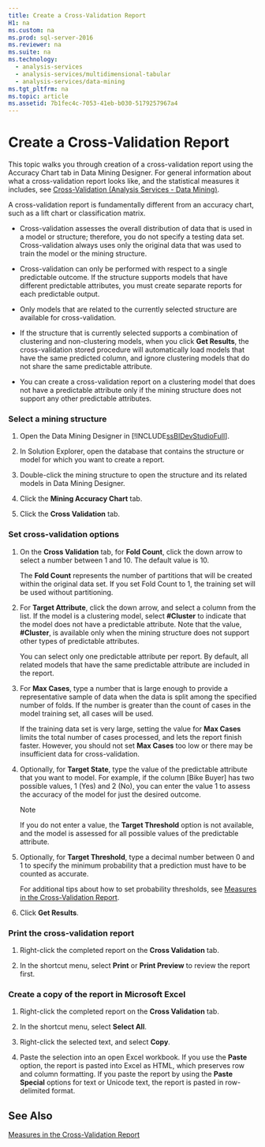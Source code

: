 ```yaml
---
title: Create a Cross-Validation Report
H1: na
ms.custom: na
ms.prod: sql-server-2016
ms.reviewer: na
ms.suite: na
ms.technology: 
  - analysis-services
  - analysis-services/multidimensional-tabular
  - analysis-services/data-mining
ms.tgt_pltfrm: na
ms.topic: article
ms.assetid: 7b1fec4c-7053-41eb-b030-5179257967a4
---
```

# Create a Cross-Validation Report
  This topic walks you through creation of a cross-validation report using the Accuracy Chart tab in Data Mining Designer. For general information about what a cross-validation report looks like, and the statistical measures it includes, see [Cross-Validation &#40;Analysis Services - Data Mining&#41;](../../Topics/TopicNameNotContainA/Cross-Validation--Analysis-Services---Data-Mining-.md).  
  
 A cross-validation report is fundamentally different from an accuracy chart, such as a lift chart or classification matrix.  
  
-   Cross-validation assesses the overall distribution of data that is used in a model or structure; therefore, you do not specify a testing data set. Cross-validation always uses only the original data that was used to train the model or the mining structure.  
  
-   Cross-validation can only be performed with respect to a single predictable outcome. If the structure supports models that have different predictable attributes, you must create separate reports for each predictable output.  
  
-   Only models that are related to the currently selected structure are available for cross-validation.  
  
-   If the structure that is currently selected supports a combination of clustering and non-clustering models, when you click **Get Results**, the cross-validation stored procedure will automatically load models that have the same predicted column, and ignore clustering models that do not share the same predictable attribute.  
  
-   You can create a cross-validation report on a clustering model that does not have a predictable attribute only if the mining structure does not support any other predictable attributes.  
  
### Select a mining structure  
  
1.  Open the Data Mining Designer in [!INCLUDE[ssBIDevStudioFull](../../Topics/TopicNameContainA/includes/ssBIDevStudioFull_md.md)].  
  
2.  In Solution Explorer, open the database that contains the structure or model for which you want to create a report.  
  
3.  Double-click the mining structure to open the structure and its related models in Data Mining Designer.  
  
4.  Click the **Mining Accuracy Chart** tab.  
  
5.  Click the **Cross Validation** tab.  
  
### Set cross-validation options  
  
1.  On the **Cross Validation** tab, for **Fold Count**, click the down arrow to select a number between 1 and 10. The default value is 10.  
  
     The **Fold Count** represents the number of partitions that will be created within the original data set. If you set Fold Count to 1, the training set will be used without partitioning.  
  
2.  For **Target Attribute**, click the down arrow, and select a column from the list. If the model is a clustering model, select **#Cluster** to indicate that the model does not have a predictable attribute. Note that the value, **#Cluster**, is available only when the mining structure does not support other types of predictable attributes.  
  
     You can select only one predictable attribute per report. By default, all related models that have the same predictable attribute are included in the report.  
  
3.  For **Max Cases**, type a number that is large enough to provide a representative sample of data when the data is split among the specified number of folds. If the number is greater than the count of cases in the model training set, all cases will be used.  
  
     If the training data set is very large, setting the value for **Max Cases** limits the total number of cases processed, and lets the report finish faster. However, you should not set **Max Cases** too low or there may be insufficient data for cross-validation.  
  
4.  Optionally, for **Target State**, type the value of the predictable attribute that you want to model. For example, if the column [Bike Buyer] has two possible values, 1 (Yes) and 2 (No), you can enter the value 1 to assess the accuracy of the model for just the desired outcome.  
  
    > [!NOTE]  
    >  If you do not enter a value, the **Target Threshold** option is not available, and the model is assessed for all possible values of the predictable attribute.  
  
5.  Optionally, for **Target Threshold**, type a decimal number between 0 and 1 to specify the minimum probability that a prediction must have to be counted as accurate.  
  
     For additional tips about how to set probability thresholds, see [Measures in the Cross-Validation Report](../../Topics/TopicNameNotContainA/Measures-in-the-Cross-Validation-Report.md).  
  
6.  Click **Get Results**.  
  
### Print the cross-validation report  
  
1.  Right-click the completed report on the **Cross Validation** tab.  
  
2.  In the shortcut menu, select **Print** or **Print Preview** to review the report first.  
  
### Create a copy of the report in Microsoft Excel  
  
1.  Right-click the completed report on the **Cross Validation** tab.  
  
2.  In the shortcut menu, select **Select All**.  
  
3.  Right-click the selected text, and select **Copy**.  
  
4.  Paste the selection into an open Excel workbook. If you use the **Paste** option, the report is pasted into Excel as HTML, which preserves row and column formatting. If you paste the report by using the **Paste Special** options for text or Unicode text, the report is pasted in row-delimited format.  
  
## See Also  
 [Measures in the Cross-Validation Report](../../Topics/TopicNameNotContainA/Measures-in-the-Cross-Validation-Report.md)  
  
  